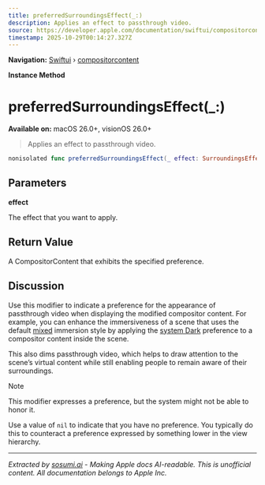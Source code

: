 ```yaml
---
title: preferredSurroundingsEffect(_:)
description: Applies an effect to passthrough video.
source: https://developer.apple.com/documentation/swiftui/compositorcontent/preferredsurroundingseffect(_:)
timestamp: 2025-10-29T00:14:27.327Z
---
```


**Navigation:** [Swiftui](/documentation/swiftui) › [compositorcontent](/documentation/swiftui/compositorcontent)

**Instance Method**

# preferredSurroundingsEffect(_:)

**Available on:** macOS 26.0+, visionOS 26.0+

> Applies an effect to passthrough video.

```swift
nonisolated func preferredSurroundingsEffect(_ effect: SurroundingsEffect?) -> some CompositorContent
```

## Parameters

**effect**

The effect that you want to apply.



## Return Value

A CompositorContent that exhibits the specified preference.

## Discussion

Use this modifier to indicate a preference for the appearance of passthrough video when displaying the modified compositor content. For example, you can enhance the immersiveness of a scene that uses the default [mixed](/documentation/swiftui/immersionstyle/mixed) immersion style by applying the [system Dark](/documentation/swiftui/surroundingseffect/systemdark) preference to a compositor content inside the scene.

This also dims passthrough video, which helps to draw attention to the scene’s virtual content while still enabling people to remain aware of their surroundings.

> [!NOTE]
> This modifier expresses a preference, but the system might not be able to honor it.

Use a value of `nil` to indicate that you have no preference. You typically do this to counteract a preference expressed by something lower in the view hierarchy.

---

*Extracted by [sosumi.ai](https://sosumi.ai) - Making Apple docs AI-readable.*
*This is unofficial content. All documentation belongs to Apple Inc.*
